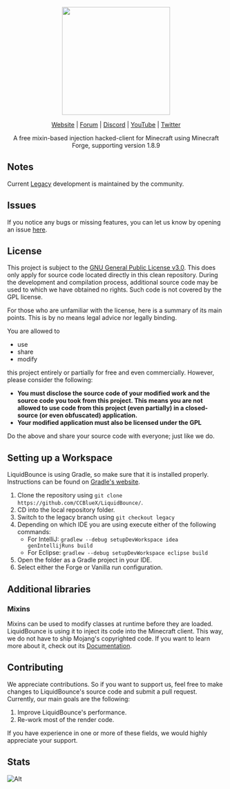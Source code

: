 <div align="center">
<p>
    <img width="250" src="https://raw.githubusercontent.com/CCBlueX/LiquidCloud/master/LiquidBounce/liquidbounceLogo.svg">
</p>
    
[Website](https://liquidbounce.net) |
[Forum](https://forums.ccbluex.net) |
[Discord](https://discord.com/invite/68GgEGTRr9) | 
[YouTube](https://youtube.com/CCBlueX) |
[Twitter](https://twitter.com/CCBlueX)

A free mixin-based injection hacked-client for Minecraft using Minecraft Forge, supporting version 1.8.9
</div>

## Notes
Current [Legacy](https://github.com/CCBlueX/LiquidBounce/tree/legacy) development is maintained by the community.

## Issues
If you notice any bugs or missing features, you can let us know by opening an issue [here](https://github.com/CCBlueX/LiquidBounce/issues).

## License
This project is subject to the [GNU General Public License v3.0](LICENSE). This does only apply for source code located directly in this clean repository. During the development and compilation process, additional source code may be used to which we have obtained no rights. Such code is not covered by the GPL license.

For those who are unfamiliar with the license, here is a summary of its main points. This is by no means legal advice nor legally binding.

You are allowed to
- use
- share
- modify

this project entirely or partially for free and even commercially. However, please consider the following:

- **You must disclose the source code of your modified work and the source code you took from this project. This means you are not allowed to use code from this project (even partially) in a closed-source (or even obfuscated) application.**
- **Your modified application must also be licensed under the GPL** 

Do the above and share your source code with everyone; just like we do.

## Setting up a Workspace
LiquidBounce is using Gradle, so make sure that it is installed properly. Instructions can be found on [Gradle's website](https://gradle.org/install/).
1. Clone the repository using `git clone https://github.com/CCBlueX/LiquidBounce/`. 
2. CD into the local repository folder.
3. Switch to the legacy branch using `git checkout legacy`
4. Depending on which IDE you are using execute either of the following commands:
    - For IntelliJ: `gradlew --debug setupDevWorkspace idea genIntellijRuns build`
    - For Eclipse: `gradlew --debug setupDevWorkspace eclipse build`
5. Open the folder as a Gradle project in your IDE.
6. Select either the Forge or Vanilla run configuration.

## Additional libraries
### Mixins
Mixins can be used to modify classes at runtime before they are loaded. LiquidBounce is using it to inject its code into the Minecraft client. This way, we do not have to ship Mojang's copyrighted code. If you want to learn more about it, check out its [Documentation](https://docs.spongepowered.org/5.1.0/en/plugin/internals/mixins.html).

## Contributing

We appreciate contributions. So if you want to support us, feel free to make changes to LiquidBounce's source code and submit a pull request. Currently, our main goals are the following:
1. Improve LiquidBounce's performance.
2. Re-work most of the render code.

If you have experience in one or more of these fields, we would highly appreciate your support.

## Stats
![Alt](https://repobeats.axiom.co/api/embed/53a8b71ca387182c6f12a1c98a88edbe0a7bae99.svg "Repobeats analytics image")
